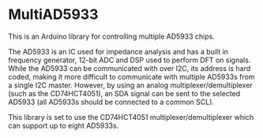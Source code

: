 MultiAD5933
======
This is an Arduino library for controlling multiple AD5933 chips.

The AD5933 is an IC used for impedance analysis and has a built in frequency generator, 12-bit ADC and DSP used to perform DFT on signals.
While the AD5933 can be communicated with over I2C, its address is hard coded, making it more difficult to communicate with multiple AD5933s 
from a single I2C master. However, by using an analog multiplexer/demultiplexer (such as the CD74HCT4051), an SDA signal can be sent to the 
selected AD5933 (all AD5933s should be connected to a common SCL). 

This library is set to use the CD74HCT4051 multiplexer/demultiplexer which can support up to eight AD5933s. 
